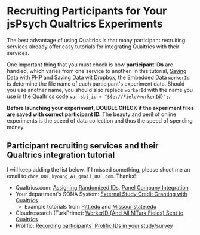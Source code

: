 # Recruiting Participants for Your jsPsych Qualtrics Experiments

The best advantage of using Qualtrics is that many participant recruiting services already offer easy tutorials for integrating Qualtrics with their services.

One important thing that you must check is how **participant IDs** are handled, which varies from one service to another. In this tutorial, [Saving Data with PHP](save-php.md#step-6-add-participand-id-to-qualtrics) and [Saving Data wit Dropbox](save-dropbox.md#step-4-add-participand-id-to-qualtrics), the Embedded Data `workerId` is determine the file name of each participant's experiment data. Should you use another name, you should also replace `workerId` with the name you use in the Qualtrics code `var sbj_id = "${e://Field/workerId}";`.

**Before launching your experiment, DOUBLE CHECK if the experiment files are saved with correct participant ID.** The beauty and peril of online experiments is the speed of data collection and thus the speed of spending money.

<h2>Participant recruiting services and their Qualtrics integration tutorial</h2>

I will keep adding the list below. If I missed something, please shoot me an email to  `choe_DOT_kyoung_AT_gmail_DOT_com`. Thanks!

* Qualtrics.com: [Assigning Randomized IDs](https://www.qualtrics.com/support/survey-platform/common-use-cases-rc/assigning-randomized-ids-to-respondents/), [Panel Company Integration](https://www.qualtrics.com/support/survey-platform/common-use-cases-rc/panel-company-integration/#ModifyingtheRedirectLinksProvicedByThePanelCompany)
* Your department's SONA System: [External Study Credit Granting with Qualtrics](https://www.sona-systems.com/help/qualtrics.aspx) 
    * Example tutorials from [Pitt.edu](http://www.pitt.edu/~subjpool/AutoCreditGranting.pdf) and [Missouristate.edu](https://psychology.missouristate.edu/assets/Psychology/Qualtrics_to_SONA_Flowchart_October_2014.pdf)
* Cloudresearch (TurkPrime): [WorkerID (And All MTurk Fields) Sent to Qualtrics](https://www.cloudresearch.com/resources/blog/workerid-and-all-mturk-fields-sent-to-qualtrics/)
* Prolific: [Recording participants` Prolific IDs in your study/survey](https://researcher-help.prolific.co/hc/en-gb/articles/360009220993-Recording-participants-ID-in-your-study-survey)


